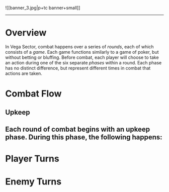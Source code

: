 ![[banner_3.jpg|p+tc banner+small]]
____
# Overview
In Vega Sector, combat happens over a series of *rounds*, each of which consists of a *game*. Each game functions similarly to a game of poker, but without betting or bluffing. Before combat, each player will choose to take an action during one of the six separate *phases* within a round.  Each phase has no distinct difference, but represent different times in combat that actions are taken.

# Combat Flow
## Upkeep
Each round of combat begins with an upkeep phase. During this phase, the following happens:
- 

# Player Turns

# Enemy Turns